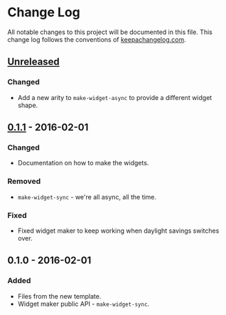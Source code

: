 # Change Log
All notable changes to this project will be documented in this file. This change log follows the conventions of [keepachangelog.com](http://keepachangelog.com/).

## [Unreleased][unreleased]
### Changed
- Add a new arity to `make-widget-async` to provide a different widget shape.

## [0.1.1] - 2016-02-01
### Changed
- Documentation on how to make the widgets.

### Removed
- `make-widget-sync` - we're all async, all the time.

### Fixed
- Fixed widget maker to keep working when daylight savings switches over.

## 0.1.0 - 2016-02-01
### Added
- Files from the new template.
- Widget maker public API - `make-widget-sync`.

[unreleased]: https://github.com/your-name/galery-dungeon/compare/0.1.1...HEAD
[0.1.1]: https://github.com/your-name/galery-dungeon/compare/0.1.0...0.1.1
